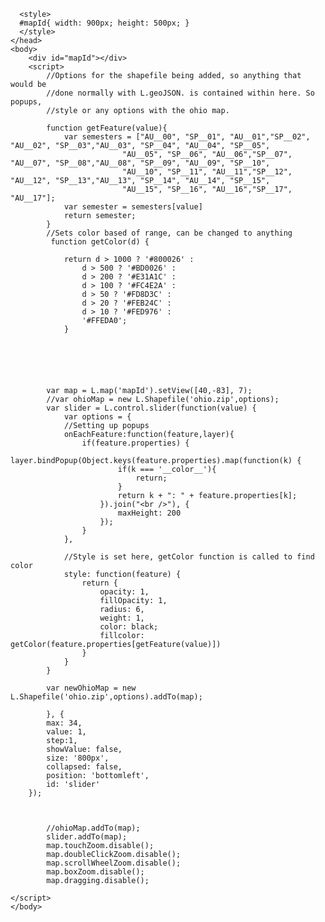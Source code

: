 <html>
    <head>
      <title>A Leaflet map!</title>
      <link rel="stylesheet" href="https://unpkg.com/leaflet@1.2.0/dist/leaflet.css" />
      <link rel="stylesheet" href="leaflet-slider.css"/>
      <script src="https://unpkg.com/leaflet@1.2.0/dist/leaflet.js"></script>
      <script src="shp.js"></script>
      <script src="leaflet.shpfile.js"></script>
      <script src="catiline.js"></script>
      <script src ="leaflet-slider.js"></script>
      
      

      <style>
      #mapId{ width: 900px; height: 500px; }
      </style>
    </head>
    <body>        
        <div id="mapId"></div>
        <script>
            //Options for the shapefile being added, so anything that would be
            //done normally with L.geoJSON. is contained within here. So popups,
            //style or any options with the ohio map.

            function getFeature(value){
                var semesters = ["AU__00", "SP__01", "AU__01","SP__02", "AU__02", "SP__03","AU__03", "SP__04", "AU__04", "SP__05",
                             "AU__05", "SP__06", "AU__06","SP__07", "AU__07", "SP__08","AU__08", "SP__09", "AU__09", "SP__10",
                             "AU__10", "SP__11", "AU__11","SP__12", "AU__12", "SP__13","AU__13", "SP__14", "AU__14", "SP__15",
                             "AU__15", "SP__16", "AU__16","SP__17", "AU__17"];
                var semester = semesters[value]
                return semester;
            }
            //Sets color based of range, can be changed to anything
             function getColor(d) {
                
                return d > 1000 ? '#800026' :
                    d > 500 ? '#BD0026' :
                    d > 200 ? '#E31A1C' :
                    d > 100 ? '#FC4E2A' :
                    d > 50 ? '#FD8D3C' :
                    d > 20 ? '#FEB24C' :
                    d > 10 ? '#FED976' :
                    '#FFEDA0';
                }
                
           
            
        
            
           
            var map = L.map('mapId').setView([40,-83], 7);
            //var ohioMap = new L.Shapefile('ohio.zip',options);
            var slider = L.control.slider(function(value) {
                var options = {
                //Setting up popups
                onEachFeature:function(feature,layer){
                    if(feature.properties) {
                        layer.bindPopup(Object.keys(feature.properties).map(function(k) {
                            if(k === '__color__'){
                                return;
                            }
                            return k + ": " + feature.properties[k];
                        }).join("<br />"), {
                            maxHeight: 200
                        });              
                    }
                },

                //Style is set here, getColor function is called to find color
                style: function(feature) {
                    return {
                        opacity: 1,
                        fillOpacity: 1,
                        radius: 6,
                        weight: 1,
                        color: black;
                        fillcolor: getColor(feature.properties[getFeature(value)])
                    }
                }
            }

            var newOhioMap = new L.Shapefile('ohio.zip',options).addTo(map);
            
            }, {
    		max: 34,
    		value: 1,
            step:1,
            showValue: false,
            size: '800px',
            collapsed: false,
            position: 'bottomleft',
    		id: 'slider'
		});



            //ohioMap.addTo(map);
            slider.addTo(map);
            map.touchZoom.disable();
            map.doubleClickZoom.disable();
            map.scrollWheelZoom.disable();
            map.boxZoom.disable();
            map.dragging.disable();

    </script>
    </body>
</html>

